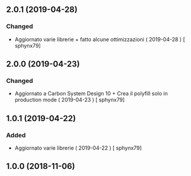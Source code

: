 ## 2.0.1 (2019-04-28)
### Changed
-  Aggiornato varie librerie + fatto alcune ottimizzazioni  ( 2019-04-28 ) [ sphynx79]



## 2.0.0 (2019-04-23)
### Changed
-  Aggiornato a Carbon System Design 10 + Crea il polyfill solo in production mode  ( 2019-04-23 ) [ sphynx79]



## 1.0.1 (2019-04-22)
### Added
-  Aggiornato varie librerie  ( 2019-04-22 ) [ sphynx79]



## 1.0.0 (2018-11-06)



